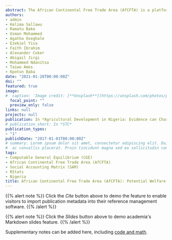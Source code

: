 ```yaml
---
abstract: The African Continental Free Trade Area (AfCFTA) is a platform created to increase intra-trade and ease movement of persons and goods across borders within Africa as well as promote economic welfare and wellbeing of member states. Nigeria being a signatory, faces the question of what is that first step to be taken in order to enhance farmers income and promote positive welfare and impacts. Based on the optimisation of the multi-sector 2012 Social Accounting Matrix (SAM) using dynamic computable general equilibrium (CGE), Nigeria is not a self-sufficient economy and the deficit to meet subsistence demands for goods and services is about NGN251T (USD69B) with the following sectors being the most deficient, namely, bananas and plantains, sorghum and millet, education, maize, pulses. The sectors that have exerted the greatest pull on the economy in terms of intermediate demand for goods and services are clothing, fruit and vegetable processing, petroleum products, dairy and textiles. However, coal and lignite, animal feed, sugarcane, wheat and barley, tobacco sectors have the most capacity to push the economy towards self-sufficiency. The results further revealed that there was welfare (equivalent variation) loss of about 5.02 utility levels below the optimum while the compensating variation, the income households are compensated with for changes in income to maintain the same level of welfare is -NGN3.8T (-USD10.5B), indicating that the households, particularly farmers, are subsidising the economy rather than being compensated for changes in prices. Therefore, the first step in the wake of the AfCFTA should be more emphasis on production and processing of goods and services for domestic consumption, which reduces imports bills put at NGN12T. It is recommended that emphasis should be to build the infrastructure for increased agricultural processing capacities about two-fold above the present rate thereby increasing the income accruing to farm and rural families by about 35% from the present NGN22B (USD63M).
authors:
- admin
- Halima Sallawu
- Ramatu Bako
- Usman Mohammed
- Agatha Oseghale
- Ezekiel Yisa
- Faith Ibrahim
- Alexander Coker
- Abigail Jirgi
- Mohammed Ndanitsa
- Taiwo Amos
- Kpotun Baba
date: "2021-01-28T00:00:00Z"
doi: ""
featured: true
image:
#  caption: 'Image credit: [**Unsplash**](https://unsplash.com/photos/pLCdAaMFLTE)'
  focal_point: ""
  preview_only: false
links: null
projects: null
publication: In *Agricultural Development in Nigeria: Evidence can Chart the Path*, the Proceddings of the Nigerian Association of Agricultural Economists' Special National Conference in Honour of Professor Chinedum Nwajiuba
# publication_short: In *STC*
publication_types:
- "1"
publishDate: "2017-01-01T00:00:00Z"
# summary: Lorem ipsum dolor sit amet, consectetur adipiscing elit. Duis posuere tellus
#  ac convallis placerat. Proin tincidunt magna sed ex sollicitudin condimentum.
tags:
- Computable General Equilibrium (CGE)
- African Continental Free Trade Area (AfCFTA)
- Social Accounting Matrix (SAM)
- RStats
- Nigeria
title: African Continental Free Trade Area (AfCFTA): Potential Welfare Effects and Impacts on Nigerian Farmers
---
```


{{% alert note %}}
Click the *Cite* button above to demo the feature to enable visitors to import publication metadata into their reference management software.
{{% /alert %}}

{{% alert note %}}
Click the *Slides* button above to demo academia's Markdown slides feature.
{{% /alert %}}

Supplementary notes can be added here, including [code and math](https://sourcethemes.com/academic/docs/writing-markdown-latex/).

